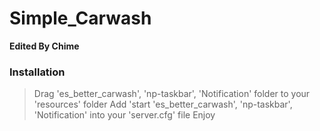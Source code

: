 # Simple_Carwash
**Edited By Chime**

### Installation ###

> Drag 'es_better_carwash', 'np-taskbar', 'Notification' folder to your 'resources' folder
> Add 'start 'es_better_carwash', 'np-taskbar', 'Notification' into your 'server.cfg' file
> Enjoy
